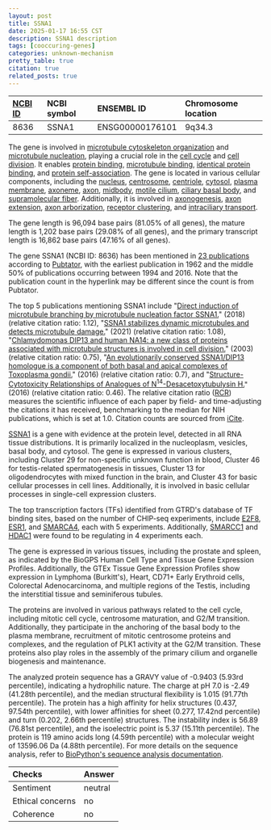 ```yaml
---
layout: post
title: SSNA1
date: 2025-01-17 16:55 CST
description: SSNA1 description
tags: [cooccuring-genes]
categories: unknown-mechanism
pretty_table: true
citation: true
related_posts: true
---
```




| [NCBI ID](https://www.ncbi.nlm.nih.gov/gene/8636) | NCBI symbol | ENSEMBL ID | Chromosome location |
| :-------- | :------- | :-------- | :------- |
| 8636  | SSNA1 | ENSG00000176101 | 9q34.3 |



The gene is involved in [microtubule cytoskeleton organization](https://amigo.geneontology.org/amigo/term/GO:0000226) and [microtubule nucleation](https://amigo.geneontology.org/amigo/term/GO:0007020), playing a crucial role in the [cell cycle](https://amigo.geneontology.org/amigo/term/GO:0007049) and [cell division](https://amigo.geneontology.org/amigo/term/GO:0051301). It enables [protein binding](https://amigo.geneontology.org/amigo/term/GO:0005515), [microtubule binding](https://amigo.geneontology.org/amigo/term/GO:0008017), [identical protein binding](https://amigo.geneontology.org/amigo/term/GO:0042802), and [protein self-association](https://amigo.geneontology.org/amigo/term/GO:0043621). The gene is located in various cellular components, including the [nucleus](https://amigo.geneontology.org/amigo/term/GO:0005634), [centrosome](https://amigo.geneontology.org/amigo/term/GO:0005813), [centriole](https://amigo.geneontology.org/amigo/term/GO:0005814), [cytosol](https://amigo.geneontology.org/amigo/term/GO:0005829), [plasma membrane](https://amigo.geneontology.org/amigo/term/GO:0005886), [axoneme](https://amigo.geneontology.org/amigo/term/GO:0005930), [axon](https://amigo.geneontology.org/amigo/term/GO:0030424), [midbody](https://amigo.geneontology.org/amigo/term/GO:0030496), [motile cilium](https://amigo.geneontology.org/amigo/term/GO:0031514), [ciliary basal body](https://amigo.geneontology.org/amigo/term/GO:0036064), and [supramolecular fiber](https://amigo.geneontology.org/amigo/term/GO:0099512). Additionally, it is involved in [axonogenesis](https://amigo.geneontology.org/amigo/term/GO:0007409), [axon extension](https://amigo.geneontology.org/amigo/term/GO:0048675), [axon arborization](https://amigo.geneontology.org/amigo/term/GO:0140060), [receptor clustering](https://amigo.geneontology.org/amigo/term/GO:0043113), and [intraciliary transport](https://amigo.geneontology.org/amigo/term/GO:0042073).


The gene length is 96,094 base pairs (81.05% of all genes), the mature length is 1,202 base pairs (29.08% of all genes), and the primary transcript length is 16,862 base pairs (47.16% of all genes).


The gene SSNA1 (NCBI ID: 8636) has been mentioned in [23 publications](https://pubmed.ncbi.nlm.nih.gov/?term=%22SSNA1%22) according to [Pubtator](https://academic.oup.com/nar/article/47/W1/W587/5494727), with the earliest publication in 1962 and the middle 50% of publications occurring between 1994 and 2016. Note that the publication count in the hyperlink may be different since the count is from Pubtator.


The top 5 publications mentioning SSNA1 include "[Direct induction of microtubule branching by microtubule nucleation factor SSNA1.](https://pubmed.ncbi.nlm.nih.gov/30250060)" (2018) (relative citation ratio: 1.12), "[SSNA1 stabilizes dynamic microtubules and detects microtubule damage.](https://pubmed.ncbi.nlm.nih.gov/34970964)" (2021) (relative citation ratio: 1.08), "[Chlamydomonas DIP13 and human NA14: a new class of proteins associated with microtubule structures is involved in cell division.](https://pubmed.ncbi.nlm.nih.gov/12640030)" (2003) (relative citation ratio: 0.75), "[An evolutionarily conserved SSNA1/DIP13 homologue is a component of both basal and apical complexes of Toxoplasma gondii.](https://pubmed.ncbi.nlm.nih.gov/27324377)" (2016) (relative citation ratio: 0.7), and "[Structure-Cytotoxicity Relationships of Analogues of N<sup>14</sup>-Desacetoxytubulysin H.](https://pubmed.ncbi.nlm.nih.gov/27809515)" (2016) (relative citation ratio: 0.46). The relative citation ratio ([RCR](https://journals.plos.org/plosbiology/article?id=10.1371/journal.pbio.1002541)) measures the scientific influence of each paper by field- and time-adjusting the citations it has received, benchmarking to the median for NIH publications, which is set at 1.0. Citation counts are sourced from [iCite](https://icite.od.nih.gov).


[SSNA1](https://www.proteinatlas.org/ENSG00000176101-SSNA1) is a gene with evidence at the protein level, detected in all RNA tissue distributions. It is primarily localized in the nucleoplasm, vesicles, basal body, and cytosol. The gene is expressed in various clusters, including Cluster 29 for non-specific unknown function in blood, Cluster 46 for testis-related spermatogenesis in tissues, Cluster 13 for oligodendrocytes with mixed function in the brain, and Cluster 43 for basic cellular processes in cell lines. Additionally, it is involved in basic cellular processes in single-cell expression clusters.


The top transcription factors (TFs) identified from GTRD's database of TF binding sites, based on the number of CHIP-seq experiments, include [E2F8](https://www.ncbi.nlm.nih.gov/gene/79733), [ESR1](https://www.ncbi.nlm.nih.gov/gene/2099), and [SMARCA4](https://www.ncbi.nlm.nih.gov/gene/6597), each with 5 experiments. Additionally, [SMARCC1](https://www.ncbi.nlm.nih.gov/gene/6599) and [HDAC1](https://www.ncbi.nlm.nih.gov/gene/3065) were found to be regulating in 4 experiments each.





The gene is expressed in various tissues, including the prostate and spleen, as indicated by the BioGPS Human Cell Type and Tissue Gene Expression Profiles. Additionally, the GTEx Tissue Gene Expression Profiles show expression in Lymphoma (Burkitt's), Heart, CD71+ Early Erythroid cells, Colorectal Adenocarcinoma, and multiple regions of the Testis, including the interstitial tissue and seminiferous tubules.


The proteins are involved in various pathways related to the cell cycle, including mitotic cell cycle, centrosome maturation, and G2/M transition. Additionally, they participate in the anchoring of the basal body to the plasma membrane, recruitment of mitotic centrosome proteins and complexes, and the regulation of PLK1 activity at the G2/M transition. These proteins also play roles in the assembly of the primary cilium and organelle biogenesis and maintenance.



The analyzed protein sequence has a GRAVY value of -0.9403 (5.93rd percentile), indicating a hydrophilic nature. The charge at pH 7.0 is -2.49 (41.28th percentile), and the median structural flexibility is 1.015 (91.77th percentile). The protein has a high affinity for helix structures (0.437, 97.54th percentile), with lower affinities for sheet (0.277, 17.42nd percentile) and turn (0.202, 2.66th percentile) structures. The instability index is 56.89 (76.81st percentile), and the isoelectric point is 5.37 (15.11th percentile). The protein is 119 amino acids long (4.59th percentile) with a molecular weight of 13596.06 Da (4.88th percentile). For more details on the sequence analysis, refer to [BioPython's sequence analysis documentation](https://biopython.org/docs/1.75/api/Bio.SeqUtils.ProtParam.html).





| Checks    | Answer |
| :-------- | :------- |
| Sentiment  | neutral   |
| Ethical concerns | no     |
| Coherence    | no    |